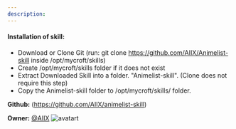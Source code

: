 ```yaml
---
description: 
---
```

#### Installation of skill:
* Download or Clone Git (run: git clone https://github.com/AIIX/Animelist-skill inside /opt/mycroft/skills)
* Create /opt/mycroft/skills folder if it does not exist
* Extract Downloaded Skill into a folder. "Animelist-skill". (Clone does not require this step)
* Copy the Animelist-skill folder to /opt/mycroft/skills/ folder.

**Github:** (https://github.com/AIIX/animelist-skill)

**Owner:** [@AIIX](https://github.com/AIIX) ![avatart](https://avatars3.githubusercontent.com/u/19663666?v=4)


